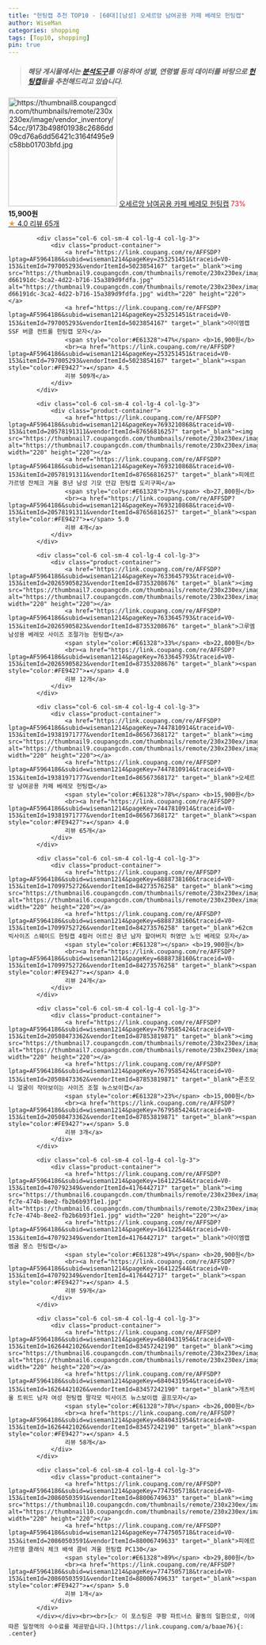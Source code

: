 ```yaml
---
title: "헌팅캡 추천 TOP10 - [60대][남성] 오세르앙 남여공용 카페 베레모 헌팅캡"
author: WiseMan
categories: shopping
tags: [Top10, shopping]
pin: true
---
```


> ##### 해당 게시물에서는 [**분석도구**](https://itemscout.io/)를 이용하여 **성별**, **연령별** 등의 데이터를 바탕으로 [**헌팅캡**](https://link.coupang.com/a/baae76)들을 추천해드리고 있습니다.
<div class="container"><div class="row">
            <div class="col-6 col-sm-4 col-lg-4 col-lg-3">
                <div class="product-container">
                    <a href="https://link.coupang.com/re/AFFSDP?lptag=AF5964186&subid=wiseman1214&pageKey=7447810914&traceid=V0-153&itemId=19381971775&vendorItemId=86567368163" target="_blank"><img src="https://thumbnail8.coupangcdn.com/thumbnails/remote/230x230ex/image/vendor_inventory/54cc/9173b498f01938c2686dd09cd76a6dd56421c3164f495e9c58bb01703bfd.jpg" alt="https://thumbnail8.coupangcdn.com/thumbnails/remote/230x230ex/image/vendor_inventory/54cc/9173b498f01938c2686dd09cd76a6dd56421c3164f495e9c58bb01703bfd.jpg" width="220" height="220"></a>
                    <a href="https://link.coupang.com/re/AFFSDP?lptag=AF5964186&subid=wiseman1214&pageKey=7447810914&traceid=V0-153&itemId=19381971775&vendorItemId=86567368163" target="_blank">오세르앙 남여공용 카페 베레모 헌팅캡</a>
                    <span style="color:#E61328">73%</span> <b>15,900원</b>
                    <br><a href="https://link.coupang.com/re/AFFSDP?lptag=AF5964186&subid=wiseman1214&pageKey=7447810914&traceid=V0-153&itemId=19381971775&vendorItemId=86567368163" target="_blank"><span style="color:#FE9427">★</span> 4.0
                    리뷰 65개</a>
                </div>
            </div>
            
            <div class="col-6 col-sm-4 col-lg-4 col-lg-3">
                <div class="product-container">
                    <a href="https://link.coupang.com/re/AFFSDP?lptag=AF5964186&subid=wiseman1214&pageKey=253251451&traceid=V0-153&itemId=797005293&vendorItemId=5023854167" target="_blank"><img src="https://thumbnail9.coupangcdn.com/thumbnails/remote/230x230ex/image/retail/images/8313846552191389-d66191dc-3ca2-4d22-b716-15a389d9fdfa.jpg" alt="https://thumbnail9.coupangcdn.com/thumbnails/remote/230x230ex/image/retail/images/8313846552191389-d66191dc-3ca2-4d22-b716-15a389d9fdfa.jpg" width="220" height="220"></a>
                    <a href="https://link.coupang.com/re/AFFSDP?lptag=AF5964186&subid=wiseman1214&pageKey=253251451&traceid=V0-153&itemId=797005293&vendorItemId=5023854167" target="_blank">아이엠캡 SSF 버클 컨트롤 헌팅캡 모자</a>
                    <span style="color:#E61328">47%</span> <b>16,900원</b>
                    <br><a href="https://link.coupang.com/re/AFFSDP?lptag=AF5964186&subid=wiseman1214&pageKey=253251451&traceid=V0-153&itemId=797005293&vendorItemId=5023854167" target="_blank"><span style="color:#FE9427">★</span> 4.5
                    리뷰 509개</a>
                </div>
            </div>
            
            <div class="col-6 col-sm-4 col-lg-4 col-lg-3">
                <div class="product-container">
                    <a href="https://link.coupang.com/re/AFFSDP?lptag=AF5964186&subid=wiseman1214&pageKey=7693210868&traceid=V0-153&itemId=20578191311&vendorItemId=87656816257" target="_blank"><img src="https://thumbnail7.coupangcdn.com/thumbnails/remote/230x230ex/image/vendor_inventory/9a91/03cbaa609d02d746a25932bdbd6832fb7fe7f3269f9e1be4e473bacd2db4.jpg" alt="https://thumbnail7.coupangcdn.com/thumbnails/remote/230x230ex/image/vendor_inventory/9a91/03cbaa609d02d746a25932bdbd6832fb7fe7f3269f9e1be4e473bacd2db4.jpg" width="220" height="220"></a>
                    <a href="https://link.coupang.com/re/AFFSDP?lptag=AF5964186&subid=wiseman1214&pageKey=7693210868&traceid=V0-153&itemId=20578191311&vendorItemId=87656816257" target="_blank">피에르가르뎅 잔체크 겨울 중년 남성 기모 안감 헌팅캡 도리구찌</a>
                    <span style="color:#E61328">73%</span> <b>27,800원</b>
                    <br><a href="https://link.coupang.com/re/AFFSDP?lptag=AF5964186&subid=wiseman1214&pageKey=7693210868&traceid=V0-153&itemId=20578191311&vendorItemId=87656816257" target="_blank"><span style="color:#FE9427">★</span> 5.0
                    리뷰 4개</a>
                </div>
            </div>
            
            <div class="col-6 col-sm-4 col-lg-4 col-lg-3">
                <div class="product-container">
                    <a href="https://link.coupang.com/re/AFFSDP?lptag=AF5964186&subid=wiseman1214&pageKey=7633645793&traceid=V0-153&itemId=20265905823&vendorItemId=87353208676" target="_blank"><img src="https://thumbnail7.coupangcdn.com/thumbnails/remote/230x230ex/image/vendor_inventory/fec7/446a4dfefd9ab06e9a302db4d801f382e955e58e903018692df8baeae241.png" alt="https://thumbnail7.coupangcdn.com/thumbnails/remote/230x230ex/image/vendor_inventory/fec7/446a4dfefd9ab06e9a302db4d801f382e955e58e903018692df8baeae241.png" width="220" height="220"></a>
                    <a href="https://link.coupang.com/re/AFFSDP?lptag=AF5964186&subid=wiseman1214&pageKey=7633645793&traceid=V0-153&itemId=20265905823&vendorItemId=87353208676" target="_blank">그루엠 남성용 베레모 사이즈 조절가능 헌팅캡</a>
                    <span style="color:#E61328">33%</span> <b>22,800원</b>
                    <br><a href="https://link.coupang.com/re/AFFSDP?lptag=AF5964186&subid=wiseman1214&pageKey=7633645793&traceid=V0-153&itemId=20265905823&vendorItemId=87353208676" target="_blank"><span style="color:#FE9427">★</span> 4.0
                    리뷰 12개</a>
                </div>
            </div>
            
            <div class="col-6 col-sm-4 col-lg-4 col-lg-3">
                <div class="product-container">
                    <a href="https://link.coupang.com/re/AFFSDP?lptag=AF5964186&subid=wiseman1214&pageKey=7447810914&traceid=V0-153&itemId=19381971777&vendorItemId=86567368172" target="_blank"><img src="https://thumbnail9.coupangcdn.com/thumbnails/remote/230x230ex/image/vendor_inventory/6b90/3c847aed2649d565382c7f1fb4ebc46a5ce0883b6747518e8c7c93b5723f.jpg" alt="https://thumbnail9.coupangcdn.com/thumbnails/remote/230x230ex/image/vendor_inventory/6b90/3c847aed2649d565382c7f1fb4ebc46a5ce0883b6747518e8c7c93b5723f.jpg" width="220" height="220"></a>
                    <a href="https://link.coupang.com/re/AFFSDP?lptag=AF5964186&subid=wiseman1214&pageKey=7447810914&traceid=V0-153&itemId=19381971777&vendorItemId=86567368172" target="_blank">오세르앙 남여공용 카페 베레모 헌팅캡</a>
                    <span style="color:#E61328">78%</span> <b>15,900원</b>
                    <br><a href="https://link.coupang.com/re/AFFSDP?lptag=AF5964186&subid=wiseman1214&pageKey=7447810914&traceid=V0-153&itemId=19381971777&vendorItemId=86567368172" target="_blank"><span style="color:#FE9427">★</span> 4.0
                    리뷰 65개</a>
                </div>
            </div>
            
            <div class="col-6 col-sm-4 col-lg-4 col-lg-3">
                <div class="product-container">
                    <a href="https://link.coupang.com/re/AFFSDP?lptag=AF5964186&subid=wiseman1214&pageKey=6888738160&traceid=V0-153&itemId=17099752726&vendorItemId=84273576258" target="_blank"><img src="https://thumbnail6.coupangcdn.com/thumbnails/remote/230x230ex/image/vendor_inventory/4bc6/e11af1d604ab282c5fd4c1ea438854b42c5c2ccdc7552a303824b291bc92.jpg" alt="https://thumbnail6.coupangcdn.com/thumbnails/remote/230x230ex/image/vendor_inventory/4bc6/e11af1d604ab282c5fd4c1ea438854b42c5c2ccdc7552a303824b291bc92.jpg" width="220" height="220"></a>
                    <a href="https://link.coupang.com/re/AFFSDP?lptag=AF5964186&subid=wiseman1214&pageKey=6888738160&traceid=V0-153&itemId=17099752726&vendorItemId=84273576258" target="_blank">62cm 빅사이즈 스웨이드 헌팅캡 4컬러 어르신 중년 남자 할아버지 허영만 노인 베레모 모자</a>
                    <span style="color:#E61328"></span> <b>19,900원</b>
                    <br><a href="https://link.coupang.com/re/AFFSDP?lptag=AF5964186&subid=wiseman1214&pageKey=6888738160&traceid=V0-153&itemId=17099752726&vendorItemId=84273576258" target="_blank"><span style="color:#FE9427">★</span> 4.0
                    리뷰 24개</a>
                </div>
            </div>
            
            <div class="col-6 col-sm-4 col-lg-4 col-lg-3">
                <div class="product-container">
                    <a href="https://link.coupang.com/re/AFFSDP?lptag=AF5964186&subid=wiseman1214&pageKey=7679585424&traceid=V0-153&itemId=20508473362&vendorItemId=87853819871" target="_blank"><img src="https://thumbnail7.coupangcdn.com/thumbnails/remote/230x230ex/image/vendor_inventory/8661/faa931bbddceb0c20943f94267b7af247e5f36e006d3897cb1a612377137.png" alt="https://thumbnail7.coupangcdn.com/thumbnails/remote/230x230ex/image/vendor_inventory/8661/faa931bbddceb0c20943f94267b7af247e5f36e006d3897cb1a612377137.png" width="220" height="220"></a>
                    <a href="https://link.coupang.com/re/AFFSDP?lptag=AF5964186&subid=wiseman1214&pageKey=7679585424&traceid=V0-153&itemId=20508473362&vendorItemId=87853819871" target="_blank">론조모니 얼굴이 작아보이는 사이즈 조절 뉴스보이캡</a>
                    <span style="color:#E61328">23%</span> <b>15,000원</b>
                    <br><a href="https://link.coupang.com/re/AFFSDP?lptag=AF5964186&subid=wiseman1214&pageKey=7679585424&traceid=V0-153&itemId=20508473362&vendorItemId=87853819871" target="_blank"><span style="color:#FE9427">★</span> 5.0
                    리뷰 3개</a>
                </div>
            </div>
            
            <div class="col-6 col-sm-4 col-lg-4 col-lg-3">
                <div class="product-container">
                    <a href="https://link.coupang.com/re/AFFSDP?lptag=AF5964186&subid=wiseman1214&pageKey=164122544&traceid=V0-153&itemId=470792349&vendorItemId=4176442717" target="_blank"><img src="https://thumbnail6.coupangcdn.com/thumbnails/remote/230x230ex/image/retail/images/2018/11/30/19/5/d06fc212-fc7e-474b-8ee2-fb2b6b93f1e1.jpg" alt="https://thumbnail6.coupangcdn.com/thumbnails/remote/230x230ex/image/retail/images/2018/11/30/19/5/d06fc212-fc7e-474b-8ee2-fb2b6b93f1e1.jpg" width="220" height="220"></a>
                    <a href="https://link.coupang.com/re/AFFSDP?lptag=AF5964186&subid=wiseman1214&pageKey=164122544&traceid=V0-153&itemId=470792349&vendorItemId=4176442717" target="_blank">아이엠캡 엠쿰 몽스 헌팅캡</a>
                    <span style="color:#E61328">49%</span> <b>20,900원</b>
                    <br><a href="https://link.coupang.com/re/AFFSDP?lptag=AF5964186&subid=wiseman1214&pageKey=164122544&traceid=V0-153&itemId=470792349&vendorItemId=4176442717" target="_blank"><span style="color:#FE9427">★</span> 4.5
                    리뷰 59개</a>
                </div>
            </div>
            
            <div class="col-6 col-sm-4 col-lg-4 col-lg-3">
                <div class="product-container">
                    <a href="https://link.coupang.com/re/AFFSDP?lptag=AF5964186&subid=wiseman1214&pageKey=6840431954&traceid=V0-153&itemId=16264421026&vendorItemId=83457242190" target="_blank"><img src="https://thumbnail6.coupangcdn.com/thumbnails/remote/230x230ex/image/vendor_inventory/8a15/61d93dbbdcb535dccdd3d718863ac851386c69e8951b725d0cecd129ca60.jpg" alt="https://thumbnail6.coupangcdn.com/thumbnails/remote/230x230ex/image/vendor_inventory/8a15/61d93dbbdcb535dccdd3d718863ac851386c69e8951b725d0cecd129ca60.jpg" width="220" height="220"></a>
                    <a href="https://link.coupang.com/re/AFFSDP?lptag=AF5964186&subid=wiseman1214&pageKey=6840431954&traceid=V0-153&itemId=16264421026&vendorItemId=83457242190" target="_blank">개츠비 울 트위드 남자 여성 헌팅캡 팔각모 빅사이즈 뉴스보이캡 골프모자</a>
                    <span style="color:#E61328">78%</span> <b>26,000원</b>
                    <br><a href="https://link.coupang.com/re/AFFSDP?lptag=AF5964186&subid=wiseman1214&pageKey=6840431954&traceid=V0-153&itemId=16264421026&vendorItemId=83457242190" target="_blank"><span style="color:#FE9427">★</span> 4.5
                    리뷰 58개</a>
                </div>
            </div>
            
            <div class="col-6 col-sm-4 col-lg-4 col-lg-3">
                <div class="product-container">
                    <a href="https://link.coupang.com/re/AFFSDP?lptag=AF5964186&subid=wiseman1214&pageKey=7747505718&traceid=V0-153&itemId=20860503591&vendorItemId=88006749633" target="_blank"><img src="https://thumbnail10.coupangcdn.com/thumbnails/remote/230x230ex/image/vendor_inventory/1550/ae8f8b11dbd61a5ee6da7038b51481f7af779258692a1977dbafffe9f450.jpg" alt="https://thumbnail10.coupangcdn.com/thumbnails/remote/230x230ex/image/vendor_inventory/1550/ae8f8b11dbd61a5ee6da7038b51481f7af779258692a1977dbafffe9f450.jpg" width="220" height="220"></a>
                    <a href="https://link.coupang.com/re/AFFSDP?lptag=AF5964186&subid=wiseman1214&pageKey=7747505718&traceid=V0-153&itemId=20860503591&vendorItemId=88006749633" target="_blank">피에르가르뎅 클래식 체크 배색 콤비 겨울 헌팅캡 PC130</a>
                    <span style="color:#E61328">89%</span> <b>29,800원</b>
                    <br><a href="https://link.coupang.com/re/AFFSDP?lptag=AF5964186&subid=wiseman1214&pageKey=7747505718&traceid=V0-153&itemId=20860503591&vendorItemId=88006749633" target="_blank"><span style="color:#FE9427">★</span> 5.0
                    리뷰 1개</a>
                </div>
            </div>
            </div></div><br><br>[👉 이 포스팅은 쿠팡 파트너스 활동의 일환으로, 이에 따른 일정액의 수수료를 제공받습니다.](https://link.coupang.com/a/baae76){: .center}